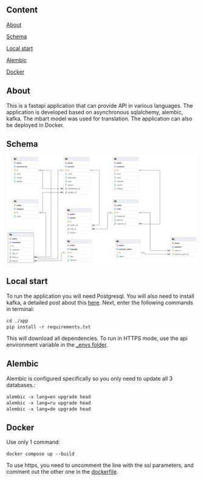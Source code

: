 ## Content

[About](#about)

[Schema](#shema)

[Local start](#local-start)

[Alembic](#alembic)

[Docker](#docker)

## About

This is a fastapi application that can provide API in various languages.
The application is developed based on asynchronous sqlalchemy, alembic, kafka.
The mbart model was used for translation.
The application can also be deployed in Docker.

## Schema

![Описание изображения](docs/schema.png)

## Local start

To run the application you will need Postgresql.
You will also need to install kafka, a detailed post about this <a href="https://timeweb.cloud/tutorials/microservices/ustanovka-i-nastroika-kafka">here</a>.
Next, enter the following commands in terminal:
```
cd ./app
pip install -r requirements.txt
```
This will download all dependencies.
To run in HTTPS mode, use the api environment variable in the <a href="_envs/.env-api">_envs folder</a>.

## Alembic

Alembic is configured specifically so you only need to update all 3 databases.:
```
alembic -x lang=en upgrade head
alembic -x lang=ru upgrade head
alembic -x lang=de upgrade head
```

## Docker

Use only 1 command:
```
docker compose up --build
```

To use https, you need to uncomment the line with the ssl parameters, and comment out the other one in the <a href="Dockerfile">dockerfile</a>.
